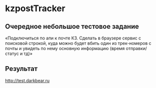 # kzpostTracker

## Очередное небольшое тестовое задание

«Подключиться по апи к почте КЗ. Сделать в браузере сервис с поисковой строкой, куда можно будет вбить один из
трек-номеров с почты и увидеть по нему основную информацию (время отправки/статус и тд)»

## Результат

http://test.darkbear.ru